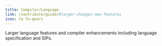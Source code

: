 ```yaml
---
title: Compiler/Language
link: /contribute/guide/#larger-changes-new-features
icon: fa fa-gears
---
```

Larger language features and compiler enhancements including language specification and SIPs.